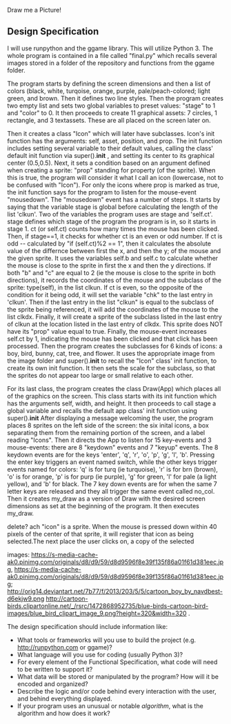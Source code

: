 Draw me a Picture!

## Design Specification
I will use runpython and the ggame library. This will utilize Python 3.
The whole program is contained in a file called "final.py" which recalls several images stored in a folder of the repository and functions from the ggame folder.

The program starts by defining the screen dimensions and then a list of colors (black, white, turqoise, orange, purple, pale/peach-colored; light green, and brown. Then it defines two line styles.
Then the program creates two empty list and sets two global variables to preset values: "stage" to 1 and "color" to 0.
It then proceeds to create 11 graphical assets: 7 circles, 1 rectangle, and 3 textassets. These are all placed on the screen later on.

Then it creates a class "Icon" which will later have subclasses. Icon's init function has the arguments: self, asset, position, and prop. The init function includes setting several variable to their default values, calling the class' default init function via super().__init__ , and setting its center to its graphical center (0.5,0.5).
Next, it sets a condition based on an argument defined when creating a sprite: "prop" standing for property (of the sprite). When this is true, the program will consider it what I call an icon (lowercase, not to be confused with "Icon"). For only the icons where prop is marked as true, the init function says for the program to listen for the mouse-event "mousedown".
The "mousedown" event has a number of steps. It starts by saying that the variable stage is global before calculating the length of the list 'clkun'. Two of the variables the program uses are stage and 'self.ct'. stage defines which stage of the program the program is in, so it starts in stage 1. ct (or self.ct) counts how many times the mouse has been clicked.
Then, if stage==1, it checks for whether ct is an even or odd number. If ct is odd -- calculated by "if (self.ct)%2 == 1", then it calculates the absolute value of the differnce between first the x, and then the y; of the mouse and the given sprite.
It uses the variables self.b and self.c to calculate whether the mouse is close to the sprite in first the x and then the y directions. If both "b" and "c" are equal to 2 (ie the mouse is close to the sprite in both directions), it records the coordinates of the mouse and the subclass of the sprite: type(self), in the list clkun.
If ct is even, so the opposite of the condition for it being odd, it will set the variable "chk" to the last entry in 'clkun'. Then if the last entry in the list "clkun" is equal to the subclass of the sprite being referenced, it will add the coordinates of the mouse to the list clkdx. Finally, it will create a sprite of the subclass listed in the last entry of clkun at the location listed in the last entry of clkdx. This sprite does NOT have its "prop" value equal to true.
Finally, the mouse-event increases self.ct by 1, indicating the mouse has been clicked and that click has been processed.
Then the program creates the subclasses for 6 kinds of icons: a boy, bird, bunny, cat, tree, and flower. It uses the appropriate image from the image folder and super().__init__ to recall the "Icon" class' init function, to create its own init function.
It then sets the scale for the subclass, so that the sprites do not appear too large or small relative to each other.

For its last class, the program creates the class Draw(App) which places all of the graphics on the screen. This class starts with its init function which has the arguments self, width, and height. It then proceeds to call stage a global variable and recalls the default app class' init function using super().__init__
After displaying a message welcoming the user, the program places 8 sprites on the left side of the screen: the six inital icons, a box separating them from the remaining portion of the screen, and a label reading "Icons".
Then it directs the App to listen for 15 key-events and 3 mouse-events: there are 8 "keydown" events and 7 "keyup" events.
The 8 keydown events are for the keys 'enter', 'q', 'r', 'o', 'p', 'g', 'l', 'b'. Pressing the enter key triggers an event named switch, while the other keys trigger events named for colors: 'q' is for turq (ie turquoise), 'r' is for brn (brown),  'o' is for orange, 'p' is for purp (ie purple), 'g' for green, 'l' for pale (a light yellow), and 'b' for black.
The 7 key down events are for when the same 7 letter keys are released and they all trigger the same event called no_col.
Then it creates my_draw as a version of Draw with the desired screen dimensions as set at the beginning of the program. It then executes my_draw.


delete?
ach "icon" is a sprite. When the mouse is pressed down within 40 pixels of the center of that sprite, it will register that icon as being selected.The next place the user clicks on, a copy of the selected

images: https://s-media-cache-ak0.pinimg.com/originals/d8/d9/59/d8d9596f8e39f135f86a01f61d381eec.jpg, https://s-media-cache-ak0.pinimg.com/originals/d8/d9/59/d8d9596f8e39f135f86a01f61d381eec.jpg; http://orig14.deviantart.net/7b77/f/2013/203/5/5/cartoon_boy_by_navdbest-d6ekjw9.png
http://cartoon-birds.clipartonline.net/_/rsrc/1472868952735/blue-birds-cartoon-bird-images/blue_bird_clipart_image_9.png?height=320&width=320 .

The design specification should include information like:
* What tools or frameworks will you use to build the project (e.g. http://runpython.com or ggame)?
* What language will you use for coding (usually Python 3)?
* For every element of the Functional Specification, what code will need to be written to support it?
* What data will be stored or manipulated by the program? How will it be encoded and organized?
* Describe the logic and/or code behind every interaction with the user, and behind everything displayed.
* If your program uses an unusual or notable *algorithm*, what is the algorithm and how does it work?
